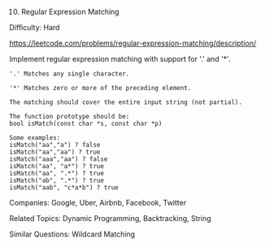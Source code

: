 10. Regular Expression Matching

Difficulty: Hard

https://leetcode.com/problems/regular-expression-matching/description/

Implement regular expression matching with support for '.' and '*'.

```
'.' Matches any single character.

'*' Matches zero or more of the preceding element.

The matching should cover the entire input string (not partial).

The function prototype should be:
bool isMatch(const char *s, const char *p)

Some examples:
isMatch("aa","a") ? false
isMatch("aa","aa") ? true
isMatch("aaa","aa") ? false
isMatch("aa", "a*") ? true
isMatch("aa", ".*") ? true
isMatch("ab", ".*") ? true
isMatch("aab", "c*a*b") ? true
```

Companies: Google, Uber, Airbnb, Facebook, Twitter

Related Topics: Dynamic Programming, Backtracking, String

Similar Questions: Wildcard Matching
